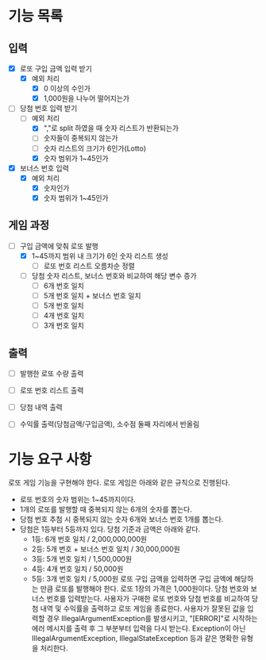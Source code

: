 # 기능 목록

## 입력
- [x] 로또 구입 금액 입력 받기
  - [x] 예외 처리
    - [x] 0 이상의 수인가
    - [x] 1,000원을 나누어 떨어지는가
- [ ] 당첨 번호 입력 받기
  - [ ] 예외 처리
    - [x] ","로 split 하였을 때 숫자 리스트가 반환되는가
    - [ ] 숫자들이 중복되지 않는가
    - [ ] 숫자 리스트의 크기가 6인가(Lotto)
    - [x] 숫자 범위가 1~45인가
- [x] 보너스 번호 입력
  - [x] 예외 처리
    - [x] 숫자인가
    - [x] 숫자 범위가 1~45인가

## 게임 과정
- [ ] 구입 금액에 맞춰 로또 발행
  - [x] 1~45까지 범위 내 크기가 6인 숫자 리스트 생성
    - [ ] 로또 번호 리스트 오름차순 정렬
  - [ ] 당첨 숫자 리스트, 보너스 번호와 비교하여 해당 변수 증가
    - [ ] 6개 번호 일치
    - [ ] 5개 번호 일치 + 보너스 번호 일치
    - [ ] 5개 번호 일치
    - [ ] 4개 번호 일치
    - [ ] 3개 번호 일치

## 출력
- [ ] 발행한 로또 수량 출력
- [ ] 로또 번호 리스트 출력
- [ ] 당첨 내역 출력
- [ ] 수익률 출력(당첨금액/구입금액), 소수점 둘째 자리에서 반올림



# 기능 요구 사항
로또 게임 기능을 구현해야 한다. 로또 게임은 아래와 같은 규칙으로 진행된다.

- 로또 번호의 숫자 범위는 1~45까지이다.
- 1개의 로또를 발행할 때 중복되지 않는 6개의 숫자를 뽑는다.
- 당첨 번호 추첨 시 중복되지 않는 숫자 6개와 보너스 번호 1개를 뽑는다.
- 당첨은 1등부터 5등까지 있다. 당첨 기준과 금액은 아래와 같다.
    - 1등: 6개 번호 일치 / 2,000,000,000원
    - 2등: 5개 번호 + 보너스 번호 일치 / 30,000,000원
    - 3등: 5개 번호 일치 / 1,500,000원
    - 4등: 4개 번호 일치 / 50,000원
    - 5등: 3개 번호 일치 / 5,000원
      로또 구입 금액을 입력하면 구입 금액에 해당하는 만큼 로또를 발행해야 한다.
      로또 1장의 가격은 1,000원이다.
      당첨 번호와 보너스 번호를 입력받는다.
      사용자가 구매한 로또 번호와 당첨 번호를 비교하여 당첨 내역 및 수익률을 출력하고 로또 게임을 종료한다.
      사용자가 잘못된 값을 입력할 경우 IllegalArgumentException를 발생시키고, "[ERROR]"로 시작하는 에러 메시지를 출력 후 그 부분부터 입력을 다시 받는다.
      Exception이 아닌 IllegalArgumentException, IllegalStateException 등과 같은 명확한 유형을 처리한다.


